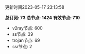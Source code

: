 更新时间2023-05-17 23:13:58

**总订阅: 73**
**总节点: 1424**
**有效节点: 710**
- v2ray节点: 600
- ss节点: 39
- trojan节点: 69
- ssr节点: 2
